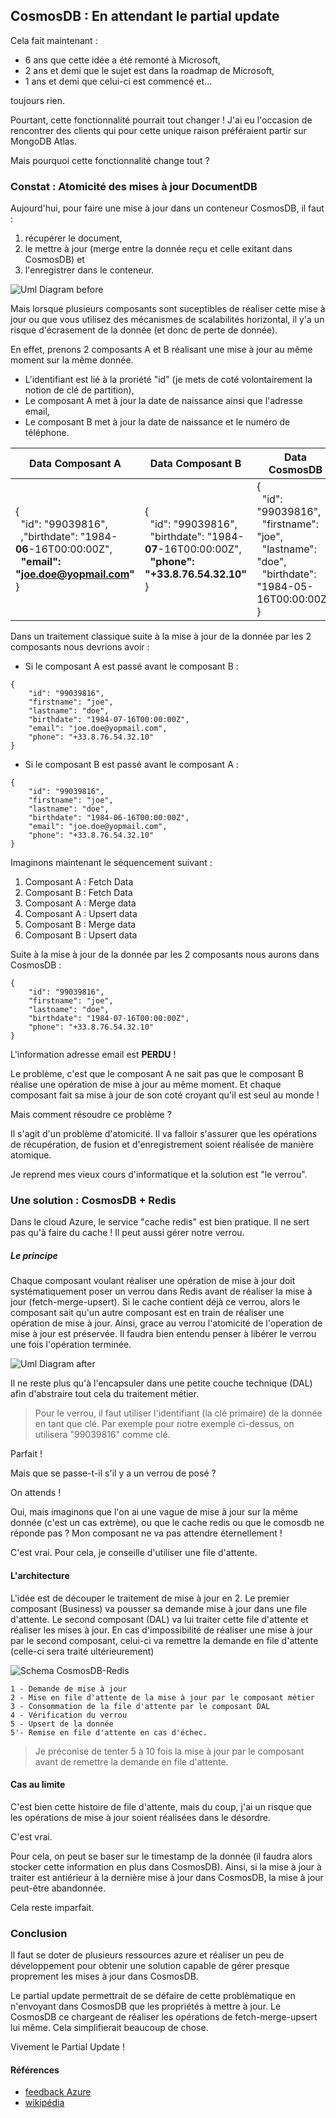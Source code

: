 ## CosmosDB : En attendant le partial update

Cela fait maintenant : 
- 6 ans que cette idée a été remonté à Microsoft, 
- 2 ans et demi que le sujet est dans la roadmap de Microsoft, 
- 1 ans et demi que celui-ci est commencé et... 

toujours rien.

Pourtant, cette fonctionnalité pourrait tout changer ! J'ai eu l'occasion de rencontrer des clients qui pour cette unique raison préféraient partir sur MongoDB Atlas.

Mais pourquoi cette fonctionnalité change tout ?

### Constat : Atomicité des mises à jour DocumentDB

Aujourd'hui, pour faire une mise à jour dans un conteneur CosmosDB, il faut :
1. récupérer le document, 
2. le mettre à jour (merge entre la donnée reçu et celle exitant dans CosmosDB) et 
3. l'enregistrer dans le conteneur.

![Uml Diagram before](../img/UmlDiagram.before.svg)

Mais lorsque plusieurs composants sont suceptibles de réaliser cette mise à jour ou que vous utilisez des mécanismes de scalabilités horizontal, il y'a un risque d'écrasement de la donnée (et donc de perte de donnée).

En effet, prenons 2 composants A et B réalisant une mise à jour au même moment sur la même donnée.
- L'identifiant est lié à la proriété "id" (je mets de coté volontairement la notion de clé de partition),
- Le composant A met à jour la date de naissance ainsi que l'adresse email,
- Le composant B met à jour la date de naissance et le numéro de téléphone. 

| Data Composant A | Data Composant B | Data CosmosDB |
| - | - | - |
| {<br>&nbsp;&nbsp;"id": "99039816",<br>&nbsp;&nbsp;,"birthdate": "1984-**06**-16T00:00:00Z",<br>&nbsp;&nbsp;**"email": "joe.doe@yopmail.com"**<br>} | {<br>&nbsp;&nbsp;"id": "99039816",<br>&nbsp;&nbsp;"birthdate": "1984-**07**-16T00:00:00Z",<br>&nbsp;&nbsp;**"phone": "+33.8.76.54.32.10"**<br>} | {<br>&nbsp;&nbsp;"id": "99039816",<br>&nbsp;&nbsp;"firstname": "joe",<br>&nbsp;&nbsp;"lastname": "doe",<br>&nbsp;&nbsp;"birthdate": "1984-05-16T00:00:00Z",<br>}

Dans un traitement classique suite à la mise à jour de la donnée par les 2 composants nous devrions avoir :

- Si le composant A est passé avant le composant B :
```
{
    "id": "99039816",
    "firstname": "joe",
    "lastname": "doe",
    "birthdate": "1984-07-16T00:00:00Z",
    "email": "joe.doe@yopmail.com",
    "phone": "+33.8.76.54.32.10"
}
```
- Si le composant B est passé avant le composant A :
```
{
    "id": "99039816",
    "firstname": "joe",
    "lastname": "doe",
    "birthdate": "1984-06-16T00:00:00Z",
    "email": "joe.doe@yopmail.com",
    "phone": "+33.8.76.54.32.10"
}
```

Imaginons maintenant le séquencement suivant :
1. Composant A : Fetch Data
2. Composant B : Fetch Data
3. Composant A : Merge data
4. Composant A : Upsert data
5. Composant B : Merge data
6. Composant B : Upsert data

Suite à la mise à jour de la donnée par les 2 composants nous aurons dans CosmosDB :
```
{
    "id": "99039816",
    "firstname": "joe",
    "lastname": "doe",
    "birthdate": "1984-07-16T00:00:00Z",
    "phone": "+33.8.76.54.32.10"
}
```
L'information adresse email est **PERDU** ! 

Le problème, c'est que le composant A ne sait pas que le composant B réalise une opération de mise à jour au même moment. Et chaque composant fait sa mise à jour de son coté croyant qu'il est seul au monde !

Mais comment résoudre ce problème ?

Il s'agit d'un problème d'atomicité. Il va falloir s'assurer que les opérations de récupération, de fusion et d'enregistrement soient réalisée de manière atomique. 

Je reprend mes vieux cours d'informatique et la solution est "le verrou".

### Une solution : CosmosDB + Redis

Dans le cloud Azure, le service "cache redis" est bien pratique. Il ne sert pas qu'à faire du cache ! Il peut aussi gérer notre verrou.

##### Le principe

Chaque composant voulant réaliser une opération de mise à jour doit systématiquement poser un verrou dans Redis avant de réaliser la mise à jour (fetch-merge-upsert). Si le cache contient déjà ce verrou, alors le composant sait qu'un autre composant est en train de réaliser une opération de mise à jour.
Ainsi, grace au verrou l'atomicité de l'operation de mise à jour est préservée.
Il faudra bien entendu penser à libérer le verrou une fois l'opération terminée.

![Uml Diagram after](../img/UmlDiagram.after.svg)

Il ne reste plus qu'à l'encapsuler dans une petite couche technique (DAL) afin d'abstraire tout cela du traitement métier.

> Pour le verrou, il faut utiliser l'identifiant (la clé primaire) de la donnée en tant que clé. Par exemple pour notre exemple ci-dessus, on utilisera "99039816" comme clé. 

Parfait !

Mais que se passe-t-il s'il y a un verrou de posé ? 

On attends !

Oui, mais imaginons que l'on ai une vague de mise à jour sur la même donnée (c'est un cas extrème), ou que le cache redis ou que le comosdb ne réponde pas ? Mon composant ne va pas attendre éternellement ! 

C'est vrai. Pour cela, je conseille d'utiliser une file d'attente.

#### L'architecture

L'idée est de découper le traitement de mise à jour en 2. Le premier composant (Business) va pousser sa demande mise à jour dans une file d'attente. Le second composant (DAL) va lui traiter cette file d'attente et réaliser les mises à jour. En cas d'impossibilité de réaliser une mise à jour par le second composant, celui-ci va remettre la demande en file d'attente (celle-ci sera traité ultérieurement)  

![Schema CosmosDB-Redis](../img/cosmosdb.redis.svg)
```
1 - Demande de mise à jour
2 - Mise en file d'attente de la mise à jour par le composant métier
3 - Consommation de la file d'attente par le composant DAL
4 - Vérification du verrou
5 - Upsert de la donnée
5'- Remise en file d'attente en cas d'échec. 
```

> Je préconise de tenter 5 à 10 fois la mise à jour par le composant avant de remettre la demande  en file d'attente.

#### Cas au limite

C'est bien cette histoire de file d'attente, mais du coup, j'ai un risque que les opérations de mise à jour soient réalisées dans le désordre.

C'est vrai.

Pour cela, on peut se baser sur le timestamp de la donnée (il faudra alors stocker cette information en plus dans CosmosDB). Ainsi, si la mise à jour à traiter est antiérieur à la dernière mise à jour dans CosmosDB, la mise à jour peut-être abandonnée.

Cela reste imparfait.

### Conclusion

Il faut se doter de plusieurs ressources azure et réaliser un peu de développement pour obtenir une solution capable de gérer presque proprement les mises à jour dans CosmosDB.

Le partial update permettrait de se défaire de cette problèmatique en n'envoyant dans CosmosDB que les propriétés à mettre à jour. Le CosmosDB ce chargeant de réaliser les opérations de fetch-merge-upsert lui même. Cela simplifierait beaucoup de chose.

Vivement le Partial Update !

#### Références

- [feedback Azure](https://feedback.azure.com/forums/263030-azure-cosmos-db/suggestions/6693091-be-able-to-do-partial-updates-on-document?page=4&per_page=20#{toggle_previous_statuses})
- [wikipédia](https://fr.wikipedia.org/wiki/Propri%C3%A9t%C3%A9s_ACID)
  
